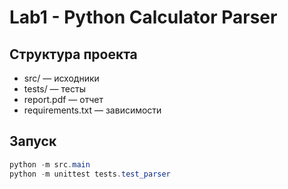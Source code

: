 # Lab1 - Python Calculator Parser

## Структура проекта
- src/ — исходники
- tests/ — тесты
- report.pdf — отчет
- requirements.txt — зависимости

## Запуск
```powershell
python -m src.main
python -m unittest tests.test_parser
